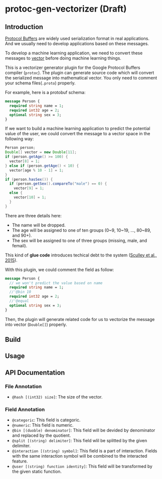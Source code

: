 # protoc-gen-vectorizer (Draft)

## Introduction

[Protocol Buffers](https://en.wikipedia.org/wiki/Protocol_Buffers) are widely used serialization format in real applications. 
And we usually need to develop applications based on these messages.

To develop a machine learning application, we need to convert these messages to [vector](https://en.wikipedia.org/wiki/Vector_(mathematics_and_physics)) 
before doing machine learning things.

This is a vectorizer generator plugin for the Google Protocol Buffers compiler
(`protoc`). The plugin can generate source code which will convert the serialized message into 
mathematical vector. You only need to comment your schema files(`.proto`) properly.

For example, here is a protobuf schema:

```proto
message Person {
  required string name = 1;
  required int32 age = 2;
  optional string sex = 3;
}
```

If we want to build a machine learning application to predict the potential value of the user, 
we could convert the message to a vector space in the following way:

```java
Person person;
Double[] vector = new Double[11];
if (person.getAge() >= 100) {
  vector[8] = 1;
} else if (person.getAge() < 10) {
  vector[age % 10 - 1] = 1;
}
if (person.hasSex()) {
  if (person.getSex().compareTo("male") == 0) {
    vector[9] = 1;
  else {
    vector[10] = 1;
  }
}
```

There are three details here:

- The name will be dropped.
- The age will be assigned to one of ten groups (0~9, 10~19, ..., 80~89, and 90+).
- The sex will be assigned to one of three groups (missing, male, and femail).

This kind of **glue code** introduces techical debt to the system ([Sculley et al., 2015](http://papers.nips.cc/paper/5656-hidden-technical-debt-in-machine-learning-systems)).

With this plugin, we could comment the field as follow:

```proto
message Person {
  // we won't predict the value based on name
  required string name = 1;
  //'@bin 10
  required int32 age = 2;
  //'@equal 
  optional string sex = 3;
}
```

Then, the plugin will generate related code for us to vectorize the message into vector (`Double[]`) properly.

## Build

## Usage

## API Documentation

### File Annotation

- `@hash [(int32) size]`: The size of the vector.

### Field Annotation

- `@categoric`: This field is categoric.
- `@numeric`: This field is numeric.
- `@bin [(duoble) denominator]`: This field will be devided by denominator and replaced by the quotient.
- `@split [(string) delimiter]`: This field wlil be splitted by the given delimiter.
- `@interaction [(string) symbol]`: This field is a part of interaction. Fields with the same interaction symbol will be combined to the interacted feature.
- `@user [(string) function identity]`: This field will be transformed by the given static function.
